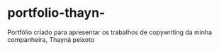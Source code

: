 # portfolio-thayn-
Portfólio criado para apresentar os trabalhos de copywriting da minha companheira, Thayná peixoto
